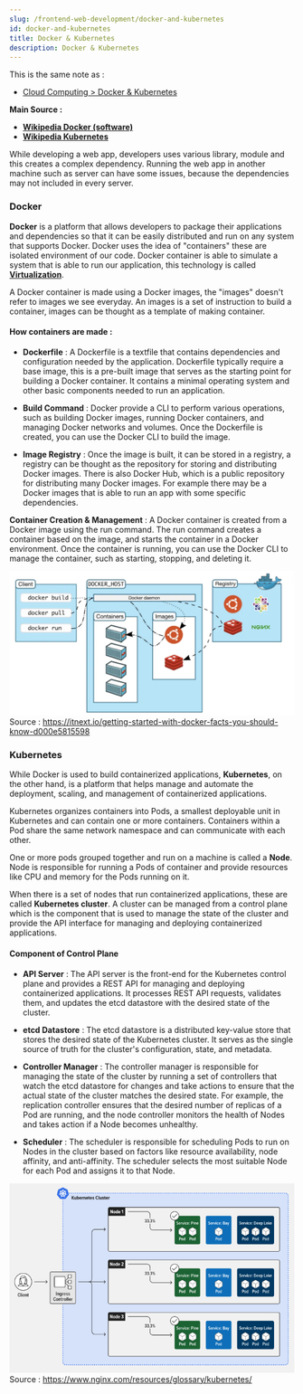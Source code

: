 ```yaml
---
slug: /frontend-web-development/docker-and-kubernetes
id: docker-and-kubernetes
title: Docker & Kubernetes
description: Docker & Kubernetes
---
```


This is the same note as :

- [Cloud Computing > Docker & Kubernetes](/cloud-computing/docker-and-kubernetes)

**Main Source :**

- **[Wikipedia Docker (software)](<https://en.wikipedia.org/wiki/Docker_(software)>)**
- **[Wikipedia Kubernetes](https://en.wikipedia.org/wiki/Kubernetes)**

While developing a web app, developers uses various library, module and this creates a complex dependency. Running the web app in another machine such as server can have some issues, because the dependencies may not included in every server.

### Docker

**Docker** is a platform that allows developers to package their applications and dependencies so that it can be easily distributed and run on any system that supports Docker. Docker uses the idea of "containers" these are isolated environment of our code. Docker container is able to simulate a system that is able to run our application, this technology is called [**Virtualization**](/cloud-computing/virtualization).

A Docker container is made using a Docker images, the "images" doesn't refer to images we see everyday. An images is a set of instruction to build a container, images can be thought as a template of making container.

#### How containers are made :

- **Dockerfile** : A Dockerfile is a textfile that contains dependencies and configuration needed by the application. Dockerfile typically require a base image, this is a pre-built image that serves as the starting point for building a Docker container. It contains a minimal operating system and other basic components needed to run an application.

- **Build Command** : Docker provide a CLI to perform various operations, such as building Docker images, running Docker containers, and managing Docker networks and volumes. Once the Dockerfile is created, you can use the Docker CLI to build the image.

- **Image Registry** : Once the image is built, it can be stored in a registry, a registry can be thought as the repository for storing and distributing Docker images. There is also Docker Hub, which is a public repository for distributing many Docker images. For example there may be a Docker images that is able to run an app with some specific dependencies.

**Container Creation & Management** : A Docker container is created from a Docker image using the run command. The run command creates a container based on the image, and starts the container in a Docker environment. Once the container is running, you can use the Docker CLI to manage the container, such as starting, stopping, and deleting it.

![Client controls container and images on docker host inside docker registry](./docker-diagram.png)  
Source : https://itnext.io/getting-started-with-docker-facts-you-should-know-d000e5815598

### Kubernetes

While Docker is used to build containerized applications, **Kubernetes**, on the other hand, is a platform that helps manage and automate the deployment, scaling, and management of containerized applications.

Kubernetes organizes containers into Pods, a smallest deployable unit in Kubernetes and can contain one or more containers. Containers within a Pod share the same network namespace and can communicate with each other.

One or more pods grouped together and run on a machine is called a **Node**. Node is responsible for running a Pods of container and provide resources like CPU and memory for the Pods running on it.

When there is a set of nodes that run containerized applications, these are called **Kubernetes cluster**. A cluster can be managed from a control plane which is the component that is used to manage the state of the cluster and provide the API interface for managing and deploying containerized applications.

#### Component of Control Plane

- **API Server** : The API server is the front-end for the Kubernetes control plane and provides a REST API for managing and deploying containerized applications. It processes REST API requests, validates them, and updates the etcd datastore with the desired state of the cluster.

- **etcd Datastore** : The etcd datastore is a distributed key-value store that stores the desired state of the Kubernetes cluster. It serves as the single source of truth for the cluster's configuration, state, and metadata.

- **Controller Manager** : The controller manager is responsible for managing the state of the cluster by running a set of controllers that watch the etcd datastore for changes and take actions to ensure that the actual state of the cluster matches the desired state. For example, the replication controller ensures that the desired number of replicas of a Pod are running, and the node controller monitors the health of Nodes and takes action if a Node becomes unhealthy.

- **Scheduler** : The scheduler is responsible for scheduling Pods to run on Nodes in the cluster based on factors like resource availability, node affinity, and anti-affinity. The scheduler selects the most suitable Node for each Pod and assigns it to that Node.

![Kubernates diagram showing a client controls a kubernetes cluster containing several nodes](./kubernetes-diagram.png)  
Source : https://www.nginx.com/resources/glossary/kubernetes/
